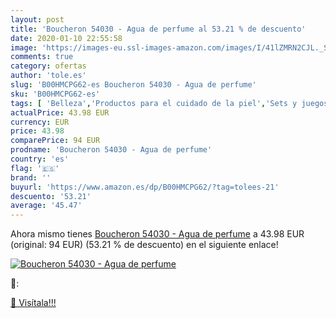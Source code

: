 ```yaml
---
layout: post
title: 'Boucheron 54030 - Agua de perfume al 53.21 % de descuento'
date: 2020-01-10 22:55:58
image: 'https://images-eu.ssl-images-amazon.com/images/I/41lZMRN2CJL._SL400_.jpg'
comments: true
category: ofertas
author: 'tole.es'
slug: 'B00HMCPG62-es Boucheron 54030 - Agua de perfume'
sku: 'B00HMCPG62-es'
tags: [ 'Belleza','Productos para el cuidado de la piel','Sets y juegos para el cuidado de la piel','agua','de','perfume', ]
actualPrice: 43.98 EUR
currency: EUR
price: 43.98
comparePrice: 94 EUR
prodname: 'Boucheron 54030 - Agua de perfume'
country: 'es'
flag: '🇪🇸'
brand: ''
buyurl: 'https://www.amazon.es/dp/B00HMCPG62/?tag=tolees-21'
descuento: '53.21'
average: '45.47'
---
```


Ahora mismo tienes [Boucheron 54030 - Agua de perfume](https://www.amazon.es/dp/B00HMCPG62/?tag=tolees-21) a 43.98 EUR (original: 94 EUR) (53.21 %  de descuento) en el siguiente enlace!

[![Boucheron 54030 - Agua de perfume](https://images-eu.ssl-images-amazon.com/images/I/41lZMRN2CJL._SL400_.jpg)](https://www.amazon.es/dp/B00HMCPG62/?tag=tolees-21)

🔎:


[🛒 Visítala!!!](https://www.amazon.es/dp/B00HMCPG62/?tag=tolees-21)
